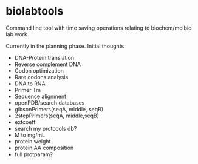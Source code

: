 # biolabtools
Command line tool with time saving operations relating to biochem/molbio lab work.

Currently in the planning phase. Initial thoughts:

* DNA-Protein translation
* Reverse complement DNA
* Codon optimization
* Rare codons analysis
* DNA to RNA
* Primer Tm
* Sequence alignment
* openPDB/search databases
* gibsonPrimers(seqA, middle, seqB)
* 2stepPrimers(seqA, middle,seqB)
* extcoeff
* search my protocols db?
* M to mg/mL
* protein weight
* protein AA composition
* full protparam?
